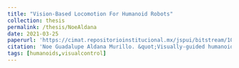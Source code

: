 ```yaml
---
title: "Vision-Based Locomotion For Humanoid Robots"
collection: thesis
permalink: /thesis/NoeAldana
date: 2021-03-25
paperurl: 'https://cimat.repositorioinstitucional.mx/jspui/bitstream/1008/1122/1/TE%20828.pdf'
citation: 'Noe Guadalupe Aldana Murillo. &quot;Visually-guided humanoid walking pattern generation&quot;. PhD. Thesis, CIMAT A.C., 2021.'
tags: [humanoids,visualcontrol]
---
```

